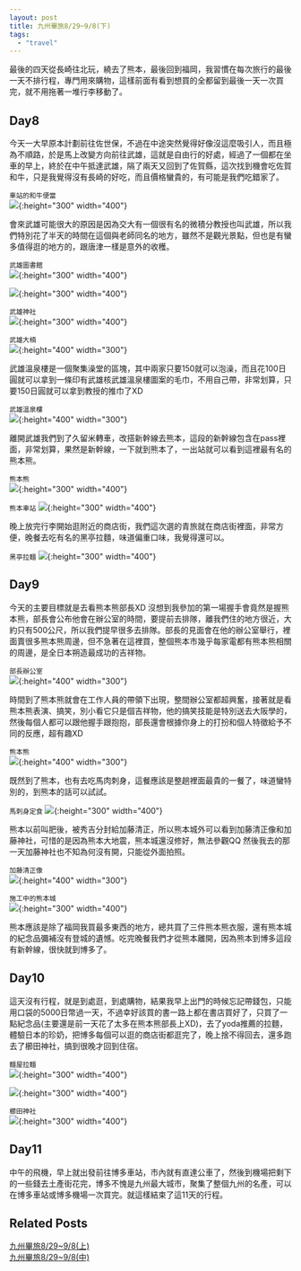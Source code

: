 ```yaml
---
layout: post
title: 九州畢旅8/29~9/8(下)
tags: 
  - "travel"
---    
```

最後的四天從長崎往北玩，繞去了熊本，最後回到福岡，我習慣在每次旅行的最後一天不排行程，專門用來購物，這樣前面有看到想買的全都留到最後一天一次買完，就不用拖著一堆行李移動了。  

## Day8
今天一大早原本計劃前往佐世保，不過在中途突然覺得好像沒這麼吸引人，而且極為不順路，於是馬上改變方向前往武雄，這就是自由行的好處，經過了一個都在坐車的早上，終於在中午抵達武雄，隔了兩天又回到了佐賀縣，這次找到機會吃佐賀和牛，只是我覺得沒有長崎的好吃，而且價格蠻貴的，有可能是我們吃錯家了。  

`車站的和牛便當`  
![](https://i.imgur.com/xphC7iB.jpg){:height="300" width="400"}  

會來武雄可能很大的原因是因為交大有一個很有名的微積分教授也叫武雄，所以我們特別花了半天的時間在這個與老師同名的地方，雖然不是觀光景點，但也是有蠻多值得逛的地方的，跟唐津一樣是意外的收穫。  

`武雄圖書館`  
![](https://i.imgur.com/DRownQQ.jpg){:height="300" width="400"}  
 
![](https://i.imgur.com/Ct6fBfP.jpg){:height="300" width="400"}  

`武雄神社`  
![](https://i.imgur.com/C4NuHFm.jpg){:height="300" width="400"}  

`武雄大楠`  
![](https://i.imgur.com/pr3fCRv.jpg){:height="400" width="300"}  

武雄溫泉樓是一個聚集澡堂的區塊，其中兩家只要150就可以泡澡，而且花100日圓就可以拿到一條印有武雄核武雄溫泉樓圖案的毛巾，不用自己帶，非常划算，只要150日圓就可以拿到教授的推巾了XD  

`武雄溫泉樓`  
![](https://i.imgur.com/6orF6SZ.jpg){:height="400" width="300"}  

離開武雄我們到了久留米轉車，改搭新幹線去熊本，這段的新幹線包含在pass裡面，非常划算，果然是新幹線，一下就到熊本了，一出站就可以看到這裡最有名的熊本熊。  

`熊本熊`  
![](https://i.imgur.com/H2OlUD8.jpg){:height="300" width="400"}  

`熊本車站`
![](https://i.imgur.com/hUhj1p6.jpg){:height="300" width="400"}  

晚上放完行李開始逛附近的商店街，我們這次選的青旅就在商店街裡面，非常方便，晚餐去吃有名的黑亭拉麵，味道偏重口味，我覺得還可以。  

`黑亭拉麵`
![](https://i.imgur.com/wlXjewQ.jpg){:height="300" width="400"}  

## Day9
今天的主要目標就是去看熊本熊部長XD 沒想到我參加的第一場握手會竟然是握熊本熊，部長會公布他會在辦公室的時間，要提前去排隊，離我們住的地方很近，大約只有500公尺，所以我們提早很多去排隊。部長的見面會在他的辦公室舉行，裡面賣很多熊本熊周邊，但不急著在這裡買，整個熊本市幾乎每家電都有熊本熊相關的周邊，是全日本朔造最成功的吉祥物。  

`部長辦公室`  
![](https://i.imgur.com/ARJIb3J.jpg){:height="400" width="300"}  

時間到了熊本熊就會在工作人員的帶領下出現，整間辦公室都超興奮，接著就是看熊本熊表演、搞笑，別小看它只是個吉祥物，他的搞笑技能是特別送去大阪學的，然後每個人都可以跟他握手跟抱抱，部長還會根據你身上的打扮和個人特徵給予不同的反應，超有趣XD  

`熊本熊`  
![](https://i.imgur.com/8tkwdQx.jpg){:height="400" width="300"}  

既然到了熊本，也有去吃馬肉刺身，這餐應該是整趟裡面最貴的一餐了，味道蠻特別的，到熊本的話可以試試。  

`馬刺身定食`
![](https://i.imgur.com/m5MGBfd.jpg){:height="300" width="400"}  

熊本以前叫肥後，被秀吉分封給加藤清正，所以熊本城外可以看到加藤清正像和加藤神社，可惜的是因為熊本大地震，熊本城還沒修好，無法參觀QQ 然後我去的那一天加藤神社也不知為何沒有開，只能從外面拍照。  

`加藤清正像`  
![](https://i.imgur.com/fKXfgpf.jpg){:height="400" width="300"}  

`施工中的熊本城`  
![](https://i.imgur.com/rQ9KAP8.jpg){:height="300" width="400"}  

熊本應該是除了福岡我買最多東西的地方，總共買了三件熊本熊衣服，還有熊本城的紀念品彌補沒有登城的遺憾。吃完晚餐我們才從熊本離開，因為熊本到博多這段有新幹線，很快就到博多了。  

## Day10
這天沒有行程，就是到處逛，到處購物，結果我早上出門的時候忘記帶錢包，只能用口袋的5000日幣過一天，不過幸好該買的書一路上都在書店買好了，只買了一點紀念品(主要還是前一天花了太多在熊本熊部長上XD)，去了yoda推薦的拉麵，體驗日本的珍奶，把博多每個可以逛的商店街都逛完了，晚上捨不得回去，還多跑去了櫛田神社，搞到很晚才回到住宿。  

`麵屋拉麵`  
![](https://i.imgur.com/9URO75Z.jpg){:height="300" width="400"}  

![](https://i.imgur.com/dbFiitX.jpg){:height="300" width="400"}  

`櫛田神社`  
![](https://i.imgur.com/jCYilyC.jpg){:height="300" width="400"}  

## Day11
中午的飛機，早上就出發前往博多車站，市內就有直達公車了，然後到機場把剩下的一些錢去土產街花完，博多不愧是九州最大城市，聚集了整個九州的名產，可以在博多車站或博多機場一次買完。就這樣結束了這11天的行程。  

## Related Posts
[九州畢旅8/29~9/8(上)](https://star32134212.github.io/OrangeBlog/2020/01/14/%E4%B9%9D%E5%B7%9E11%E6%97%A5%E7%95%A2%E6%97%85(%E4%B8%8A)/)  
[九州畢旅8/29~9/8(中)](https://star32134212.github.io/OrangeBlog/2020/01/16/%E4%B9%9D%E5%B7%9E11%E6%97%A5%E7%95%A2%E6%97%85(%E4%B8%AD)/)  